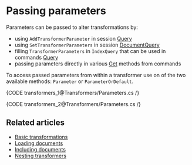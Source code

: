 # Passing parameters

Parameters can be passed to alter transformations by:

- using `AddTransformerParameter` in session [Query](../client-api/session/querying/how-to-use-transformers-in-queries)
- using `SetTransformerParameters` in session [DocumentQuery](../client-api/session/querying/lucene/how-to-use-lucene-in-queries)
- filling `TransformerParameters` in `IndexQuery` that can be used in commands [Query](../client-api/commands/transformers/how-to/transform-query-results)
- passing parameters directly in various [Get](../client-api/commands/documents/get) methods from commands

To access passed parameters from within a transformer use on of the two available methods: `Parameter` or `ParameterOrDefault`.

{CODE transformers_1@Transformers/Parameters.cs /}

{CODE transformers_2@Transformers/Parameters.cs /}

## Related articles

- [Basic transformations](../transformers/basic-transformations)
- [Loading documents](../transformers/loading-documents)
- [Including documents](../transformers/including-documents)
- [Nesting transformers](../transformers/nesting-transformers)
